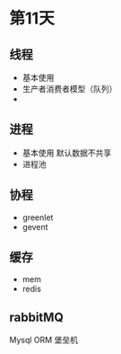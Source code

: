 # 第11天

## 线程
* 基本使用
* 生产者消费者模型（队列）
*
## 进程
* 基本使用
  默认数据不共享
* 进程池

## 协程
* greenlet
* gevent

## 缓存
* mem
* redis

## rabbitMQ





Mysql
ORM
堡垒机